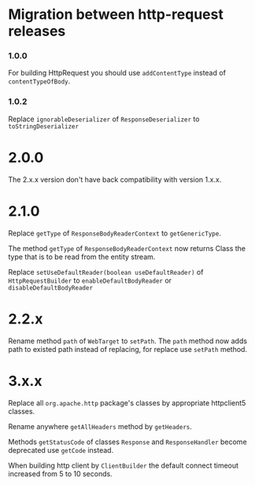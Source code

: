 # Migration between http-request releases

### 1.0.0

For building HttpRequest you should use `addContentType` instead of `contentTypeOfBody`.

### 1.0.2

Replace `ignorableDeserializer` of `ResponseDeserializer` to `toStringDeserializer`

# 2.0.0

The 2.x.x version don't have back compatibility with version 1.x.x.

# 2.1.0

Replace `getType` of `ResponseBodyReaderContext` to `getGenericType`.

The method `getType` of `ResponseBodyReaderContext` now returns Class<T> the type that is to be read from the entity
stream.

Replace `setUseDefaultReader(boolean useDefaultReader)` of `HttpRequestBuilder` to `enableDefaultBodyReader`
or `disableDefaultBodyReader`

# 2.2.x

Rename method `path` of `WebTarget` to `setPath`. The `path` method now adds path to existed path instead of replacing,
for replace use `setPath` method.

# 3.x.x

Replace all `org.apache.http` package's classes by appropriate httpclient5 classes.

Rename anywhere `getAllHeaders` method by `getHeaders`.

Methods `getStatusCode` of classes `Response` and `ResponseHandler` become deprecated use `getCode` instead.

When building http client by `ClientBuilder` the default connect timeout increased from 5 to 10 seconds.
